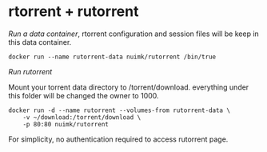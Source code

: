 # rtorrent + rutorrent

*Run a data container*, rtorrent configuration and session files will be keep in
this data container.
```Shell
docker run --name rutorrent-data nuimk/rutorrent /bin/true
```

*Run rutorrent*

Mount your torrent data directory to /torrent/download. everything under this
folder will be changed the owner to 1000.
```Shell
docker run -d --name rutorrent --volumes-from rutorrent-data \
    -v ~/download:/torrent/download \
    -p 80:80 nuimk/rutorrent
```

For simplicity, no authentication required to access rutorrent page.

